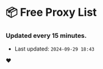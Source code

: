 # :package: Free Proxy List
### Updated every 15 minutes.

- Last updated: `2024-09-29 18:43`

:heart:
